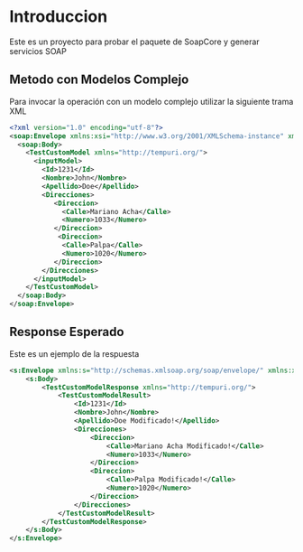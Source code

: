 # Introduccion

Este es un proyecto para probar el paquete de SoapCore y generar servicios SOAP

## Metodo con Modelos Complejo

Para invocar la operación con un modelo complejo utilizar la siguiente trama XML

``` xml
<?xml version="1.0" encoding="utf-8"?>
<soap:Envelope xmlns:xsi="http://www.w3.org/2001/XMLSchema-instance" xmlns:xsd="http://www.w3.org/2001/XMLSchema" xmlns:soap="http://schemas.xmlsoap.org/soap/envelope/">
  <soap:Body>
    <TestCustomModel xmlns="http://tempuri.org/">
      <inputModel>
        <Id>1231</Id>
        <Nombre>John</Nombre>
        <Apellido>Doe</Apellido>
        <Direcciones>
           <Direccion>
             <Calle>Mariano Acha</Calle>
             <Numero>1033</Numero>
           </Direccion>
            <Direccion>
             <Calle>Palpa</Calle>
             <Numero>1020</Numero>
           </Direccion>
        </Direcciones>
      </inputModel>
    </TestCustomModel>
  </soap:Body>
</soap:Envelope>
```
## Response Esperado

Este es un ejemplo de la respuesta

``` xml
<s:Envelope xmlns:s="http://schemas.xmlsoap.org/soap/envelope/" xmlns:xsd="http://www.w3.org/2001/XMLSchema" xmlns:xsi="http://www.w3.org/2001/XMLSchema-instance">
    <s:Body>
        <TestCustomModelResponse xmlns="http://tempuri.org/">
            <TestCustomModelResult>
                <Id>1231</Id>
                <Nombre>John</Nombre>
                <Apellido>Doe Modificado!</Apellido>
                <Direcciones>
                    <Direccion>
                        <Calle>Mariano Acha Modificado!</Calle>
                        <Numero>1033</Numero>
                    </Direccion>
                    <Direccion>
                        <Calle>Palpa Modificado!</Calle>
                        <Numero>1020</Numero>
                    </Direccion>
                </Direcciones>
            </TestCustomModelResult>
        </TestCustomModelResponse>
    </s:Body>
</s:Envelope>
```

